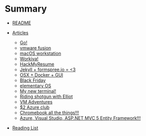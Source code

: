 # Summary
* [README](README.md)

* [Articles]()
  
  * [Go!](articles/go.md)
  * [vmware fusion](articles/vmware_fusion.md)
  * [macOS workstation](articles/macOS_workstation.md)
  * [Workiva!](articles/workiva.md)
  * [HackMyResume](articles/hackmyresume.md)
  * [Jekyll + formspree.io = <3](articles/formspree.md)
  * [OSX + Docker + GUI](articles/docker.md)
  * [Black Friday](articles/bf.md)
  * [elementary OS](articles/elementary_os.md)
  * [My new terminal!](articles/my_new_term.md)
  * [Riding shotgun with Elliot](articles/riding_shotgun_with_elliot.md)
  * [VM Adventures](articles/vm_adventures.md)
  * [$2 Azure club](articles/azure_pricing.md)
  * [Chromebook all the things!!!]()
   * [Azure, Visual Studio, ASP.NET MVC 5 Entity Framework!!!](articles/chromebook.md)

* [Reading List](articles/reading_list.md)

